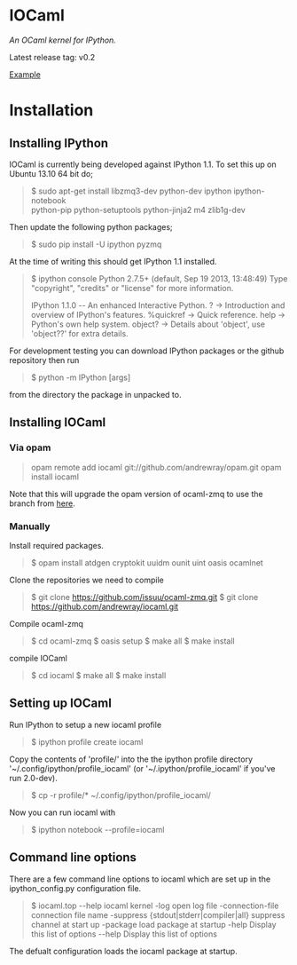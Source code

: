 IOCaml
======

*An OCaml kernel for IPython.*

Latest release tag: v0.2

[Example](http://nbviewer.ipython.org/github/andrewray/iocaml/blob/master/notebooks/iocaml-test-notebook.ipynb)

# Installation

## Installing IPython

IOCaml is currently being developed against IPython 1.1. To set this up on Ubuntu 13.10 64 bit do;

> $ sudo apt-get install libzmq3-dev python-dev ipython ipython-notebook \
>    python-pip python-setuptools python-jinja2 m4 zlib1g-dev

Then update the following python packages;

> $ sudo pip install -U ipython pyzmq

At the time of writing this should get IPython 1.1 installed.

> $ ipython console
> Python 2.7.5+ (default, Sep 19 2013, 13:48:49) 
> Type "copyright", "credits" or "license" for more information.
> 
> IPython 1.1.0 -- An enhanced Interactive Python.
> ?         -> Introduction and overview of IPython's features.
> %quickref -> Quick reference.
> help      -> Python's own help system.
> object?   -> Details about 'object', use 'object??' for extra details.

For development testing you can download IPython packages or the github repository then run

> $ python -m IPython [args]

from the directory the package in unpacked to.

## Installing IOCaml

### Via opam 

> opam remote add iocaml git://github.com/andrewray/opam.git
> opam install iocaml

Note that this will upgrade the opam version of ocaml-zmq to use the branch from [here](https://github.com/issuu/ocaml-zmq).

### Manually

Install required packages.

> $ opam install atdgen cryptokit uuidm ounit uint oasis ocamlnet

Clone the repositories we need to compile

> $ git clone https://github.com/issuu/ocaml-zmq.git
> $ git clone https://github.com/andrewray/iocaml.git

Compile ocaml-zmq

> $ cd ocaml-zmq
> $ oasis setup
> $ make all
> $ make install

compile IOCaml

> $ cd iocaml
> $ make all
> $ make install

## Setting up IOCaml

Run IPython to setup a new iocaml profile

> $ ipython profile create iocaml

Copy the contents of 'profile/' into the the ipython profile directory '~/.config/ipython/profile_iocaml' (or '~/.ipython/profile_iocaml' if you've run 2.0-dev).

> $ cp -r profile/\* ~/.config/ipython/profile_iocaml/

Now you can run iocaml with

> $ ipython notebook --profile=iocaml

## Command line options

There are a few command line options to iocaml which are set up in the ipython_config.py configuration file.

> $ iocaml.top --help
> iocaml kernel
>   -log <filename>             open log file
>   -connection-file <filename> connection file name
>   -suppress {stdout|stderr|compiler|all}
>                               suppress channel at start up
>   -package <package>          load package at startup
>   -help                       Display this list of options
>   --help                      Display this list of options

The defualt configuration loads the iocaml package at startup.

